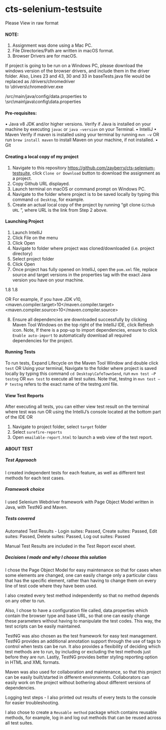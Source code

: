 # cts-selenium-testsuite
Please View in raw format

#### NOTE:
1.	Assignment was done using a Mac PC. 
2.	File Directories/Path are written in macOS format.
3.	Browser Drivers are for macOS.

If project is going to be run on a Windows PC, please download the windows version of the browser drivers, and include them in the driver folder.
Also, Lines 23 and 43, 30 and 33 in baseTests.java file would be replaced as 
/drivers/chromedriver	
to 
\\drivers\\chromedriver.exe


/src/main/java/config/data.properties
to
\\src\\main\\java\\config\\data.properties


#### Pre-requisites:
•	Java v8 JDK and/or higher versions.
  Verify if Java is installed on your machine by executing `javac` or `java –version` on your Terminal.
•	IntelliJ
•	Maven 
  Verify if maven is installed using your terminal by running `mvn –v` OR  run `brew install maven` to install Maven on your machine, if not installed.
•	Git

#### Creating a local copy of my project
1.	Navigate to this repository https://github.com/zayberry/cts-selenium-testsuite, click `Clone or Download` button to download the assignment as a project.
2.	Copy Github URL displayed.
3.	Launch terminal on macOS or command prompt on Windows PC.
4.	Navigate to the folder where project is to be saved locally by typing this command `cd Desktop`, for example.
5.	Create an actual local copy of the project by running “git clone `Github URL` ”, where URL is the link from Step 2 above.

#### Launching Project
1.	Launch IntelliJ
2.	Click File on the menu
3.	Click Open
4.	Navigate to folder where project was cloned/downloaded (i.e. project directory)
5.	Select project folder
6.	Click Open
7.	Once project has fully opened on IntelliJ, open the `pom.xml` file, replace source and target versions in the properties tag with the exact Java version you have on your machine.
<properties>    
  <maven.compiler.target>1.8</maven.compiler.target>
  <maven.compiler.source>1.8</maven.compiler.source>
</properties>

OR For example, if you have JDK v10, 
	<properties>
    <maven.compiler.target>10</maven.compiler.target>
    <maven.compiler.source>10</maven.compiler.source>
</properties>


8.	Ensure all dependencies are downloaded successfully by clicking Maven Tool Windows on the top right of the IntelliJ IDE, click Refresh icon. 
Note, If there is a pop-up to import dependencies, ensure to click `Enable auto-import` to automatically download all required dependencies for the project.

#### Running Tests
To run tests, Expand Lifecycle on the Maven Tool Window and double click `test` 
  OR 
Using your terminal, Navigate to the folder where project is saved locally by typing this command `cd Desktop\CafeTownSend`, run `mvn test –P testng` OR `mvn test` to execute all test suites.
Note that, testng in `mvn test –P testng` refers to the exact name of the testng.xml file.

#### View Test Reports
After executing all tests, you can either view test result on the terminal where test was run OR using the IntelliJ’s console located at the bottom part of the IDE 
OR
1.	Navigate to project folder, select `target` folder
2.	Select `surefire-reports`
3.	Open `emailable-report.html` to launch a web view of the test report.



#### ABOUT TEST
##### Test Approach
I created independent tests for each feature, as well as different test methods for each test cases.
 
##### Framework choice
I used Selenium Webdriver framework with Page Object Model written in Java, with TestNG and Maven.

##### Tests covered

Automated Test Results - 
Login suites: Passed,
Create suites: Passed,
Edit suites: Passed,
Delete suites: Passed,
Log out suites: Passed

Manual Test Results are included in the Test Report excel sheet.

##### Decisions I made and why I choose this solution 
I chose the Page Object Model for easy maintenance so that for cases when some elements are changed, one can easily change only a particular class that has the specific element, rather than having to change them on every line of test code where they have been used. 

I also created every test method independently so that no method depends on any other to run. 

Also, I chose to have a configuration file called, data.properties which contain the browser type and base URL, so that one can easily change these parameters without having to manipulate the test codes. This way, the test scripts can be easily maintained.

TestNG was also chosen as the test framework for easy test management. TestNG provides an additional annotation support through the use of tags to control when tests can be run. It also provides a flexibility of deciding which test methods are to run, by including or excluding the test methods just before they are run. 
Lastly, TestNG provides better styling reporting option in HTML and XML formats. 

Maven was also used for collaboration and maintenance, so that this project can be easily built/started in different environments. Collaborators can easily work on the project without bothering about different versions of dependencies.

Logging test steps - I also printed out results of every tests to the console for easier troubleshooting.

I also chose to create a `Reusable method` package which contains reusable methods, for example, log in and log out methods that can be reused across all test suites.
